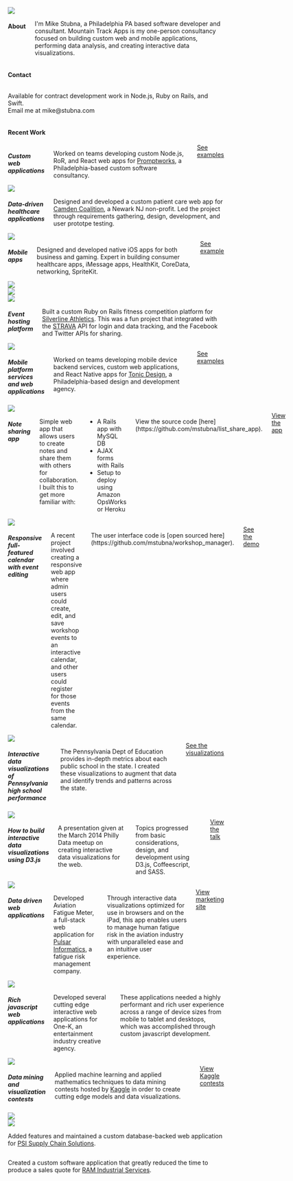 <div class="container">
  <div class="row header">
  	<div class="medium-6 small-12 columns">
  	  <img src='images/logo_med_no_bg.png'>
  	</div>
  	<div class="medium-5 small-12 medium-offset-1 columns">
  	  <h4>About</h4>
  	  <p>I'm Mike Stubna, a Philadelphia PA based software developer and consultant. Mountain Track Apps is my one-person consultancy focused on building custom web and mobile applications, performing data analysis, and creating interactive data visualizations.
  	</div>
  </div>

  <div class="row">
    <div class="small-12 columns">
      <h4>Contact</h4>
    </div>
  </div>
  <div class="row contact">
    <div class="small-12 columns">
      <p>Available for contract development work in Node.js, Ruby on Rails, and Swift.<br>
      Email me at <span>mike@stubna.com</span></p>
    </div>
  </div>

  <div class="row">
    <div class="small-12 columns">
      <h4>Recent Work</h4>
    </div>
  </div>

  <div class="project row">
    <div class="small-12 medium-7 columns">
      <h5>Custom web applications</h5>
      <p>Worked on teams developing custom Node.js, RoR, and React web apps for <a href="https://www.promptworks.com/">Promptworks</a>, a Philadelphia-based custom software consultancy.</p>
      <a href="https://www.promptworks.com/" target="_blank" class="button small radius">See examples</a>
    </div>
    <div class="small-12 medium-5 columns">
      <a href="https://www.promptworks.com/" target="_blank"><img src='images/promptworks.png'></a>
    </div>
  </div>

  <div class="project row">
    <div class="small-12 medium-8 columns">
      <h5>Data-driven healthcare applications</h5>
      <p>Designed and developed a custom patient care web app for <a href="https://www.camdenhealth.org/">Camden Coalition</a>, a Newark NJ non-profit. Led the project through requirements gathering, design, development, and user prototpe testing.</p>
    </div>
    <div class="small-12 medium-4 columns">
      <a href="https://www.camdenhealth.org/" target="_blank"><img src='images/timelines_app.png'></a>
    </div>
  </div>

  <div class="project row">
    <div class="small-12 medium-6 columns">
      <h5>Mobile apps</h5>
      <p>Designed and developed native iOS apps for both business and gaming. Expert in building consumer healthcare apps, iMessage apps, HealthKit, CoreData, networking, SpriteKit.</p>
      <a href="http://wordl.es/" target="_blank" class="button small radius">See example</a>
    </div>
    <div class="small-4 medium-2 columns">
      <img src='images/ios_1.png'/>
    </div>
    <div class="small-4 medium-2 columns">
      <img src='images/ios_2.png'/>
    </div>
    <div class="small-4 medium-2 columns">
      <a href="http://wordl.es/" target="_blank">
        <img src='images/ios_3.png'/>
      </a>
    </div>
  </div>

  <div class="project row">
    <div class="small-12 medium-7 columns">
      <h5>Event hosting platform</h5>
      <p>Built a custom Ruby on Rails fitness competition platform for <a href="https://www.silverlineathletics.com">Silverline Athletics</a>. This was a fun project that integrated with the <a href="https://www.strava.com/" target="_blank">STRAVA</a> API for login and data tracking, and the Facebook and Twitter APIs for sharing.</p>
    </div>
    <div class="small-12 medium-5 columns">
      <img src='images/silverline.png'>
    </div>
  </div>

  <div class="project row">
    <div class="small-12 medium-7 columns">
      <h5>Mobile platform services and web applications</h5>
      <p>Worked on teams developing mobile device backend services, custom web applications, and React Native apps for <a href="http://tonicdesign.com/">Tonic Design</a>, a Philadelphia-based design and development agency.</p>
      <a href="http://tonicdesign.com/" target="_blank" class="button small radius">See examples</a>
    </div>
    <div class="small-12 medium-5 columns">
      <a href="http://tonicdesign.com/" target="_blank"><img src='images/tonic.png'></a>
    </div>
  </div>

  <div class="project row">
    <div class="small-12 medium-7 columns">
      <h5>Note sharing app</h5>
      <p>
        Simple web app that allows users to create notes and share them with others for collaboration. I built this to get more familiar with:
      </p>
      <ul>
        <li>A Rails app with MySQL DB</li>
        <li>AJAX forms with Rails</li>
        <li>Setup to deploy using Amazon OpsWorks or Heroku</li>
      </ul>
      <p>
        View the source code [here](https://github.com/mstubna/list_share_app).
      </p>
      <a href="http://sharemynotes.co" class="button small radius">View the app</a>
    </div>
    <div class="small-12 medium-5 columns">
      <a href="http://sharemynotes.co"><img src='images/note_share_app.png'></a>
    </div>
  </div>

  <div class="project row">
    <div class="small-12 medium-7 columns">
      <h5>Responsive full-featured calendar with event editing</h5>
      <p>
        A recent project involved creating a responsive web app where admin users could create, edit, and save workshop events to an interactive calendar, and other users could register for those events from the same calendar.
      </p>
      <p>
        The user interface code is [open sourced here](https://github.com/mstubna/workshop_manager).
      </p>
      <a href="http://workshopmanager.s3-website-us-east-1.amazonaws.com" class="button small radius">See the demo</a>
    </div>
    <div class="small-12 medium-5 columns">
      <a href="http://workshopmanager.s3-website-us-east-1.amazonaws.com"><img src='images/workshop_manager.png'></a>
    </div>
  </div>

  <div class="project row">
    <div class="small-12 medium-7 columns">
      <h5>Interactive data visualizations of Pennsylvania high school performance</h5>
      <p>
        The Pennsylvania Dept of Education provides in-depth metrics about each public school in the state. I created these visualizations to augment that data and identify trends and patterns across the state.
      </p>
      <a href="pa_schools" class="button small radius">See the visualizations</a>
    </div>
    <div class="small-12 medium-5 columns">
      <a href="pa_schools"><img src='images/pa_schools.png'></a>
    </div>
  </div>

  <div class="project row">
    <div class="small-12 medium-7 columns">
      <h5>How to build interactive data visualizations using D3.js</h5>
      <p>A presentation given at the March 2014 Philly Data meetup on creating interactive data visualizations for the web.</p>
      <p>Topics progressed from basic considerations, design, and development using D3.js, Coffeescript, and SASS.</p>
      <a href="data_viz" class="button small radius">View the talk</a>
    </div>
    <div class="small-12 medium-5 columns">
      <a href="data_viz"><img src='images/data_viz_3.png'></a>
    </div>
  </div>

  <div class="project row">
    <div class="small-12 medium-7 columns">
      <h5>Data driven web applications</h5>
      <p>Developed Aviation Fatigue Meter, a full-stack web application for <a href="http://pulsarinformatics.com" target="_blank">Pulsar Informatics</a>, a fatigue risk management company.</p>
      <p>Through interactive data visualizations optimized for use in browsers and on the iPad, this app enables users to manage human fatigue risk in the aviation industry with unparalleled ease and an intuitive user experience.</p>
      <a href="https://pulsarinformatics.com/products/aviation" target="_blank" class="button small radius">View marketing site</a>
    </div>
    <div class="small-12 left medium-4 columns">
      <a href="https://pulsarinformatics.com/products/aviation" target="_blank"><img src='images/fatigue_meter.png'></a>
    </div>
  </div>

  <div class="project row">
    <div class="small-12 medium-7 columns">
      <h5>Rich javascript web applications</h5>
      <p>Developed several cutting edge interactive web applications for One-K, an entertainment industry creative agency.</p>
      <p>These applications needed a highly performant and rich user experience across a range of device sizes from mobile to tablet and desktops, which was accomplished through custom javascript development.</p>
    </div>
    <div class="small-12 medium-5 columns">
      <img src='images/one_k_mos.png'>
    </div>
  </div>

  <div class="project row">
    <div class="small-12 medium-4 columns">
      <h5>Data mining and visualization contests</h5>
    	<p>Applied machine learning and applied mathematics techniques to data mining contests hosted by <a href="http://www.kaggle.com" target="_blank">Kaggle</a> in order to create cutting edge models and data visualizations.</p>
      <a href="http://www.kaggle.com/users/50679/mike-stubna" target="_blank" class="button small radius">View Kaggle contests</a>
    </div>
    <div class="small-6 medium-4 columns">
      <a href="https://www.kaggle.com/c/harvard-business-review-vision-statement-prospect/prospector#120" target="_blank"><img src='images/kaggle_2.png'></a>
    </div>
    <div class="small-6 medium-4 columns">
      <a href="https://www.kaggle.com/c/harvard-business-review-vision-statement-prospect/prospector#120" target="_blank"><img src='images/kaggle.png'></a>
    </div>
  </div>

  <div class="project row">
    <div class="small-12 columns">
  	 <p>Added features and maintained a custom database-backed web application for <a href="http://www.psiscs.com" target="_blank">PSI Supply Chain Solutions</a>.</p>
    </div>
  </div>
  <div class="project row">
    <div class="small-12 columns">
  	 <p>Created a custom software application that greatly reduced the time to produce a sales quote for <a href="http://ramindustrialservices.com/" target="_blank">RAM Industrial Services</a>.</p>
    </div>
  </div>

</div>
